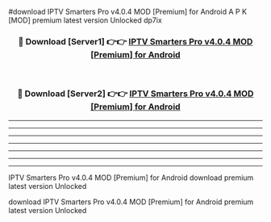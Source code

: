 #download IPTV Smarters Pro v4.0.4 MOD [Premium] for Android A P K [MOD] premium latest version Unlocked dp7ix 



<div align="center">
<h3>🔴 Download [Server1] 👉👉 <a href="https://apkdownload3.web.app/">IPTV Smarters Pro v4.0.4 MOD [Premium] for Android</a></h3><br>

<h3>🔴 Download [Server2] 👉👉 <a href="https://apkdownload3.web.app/">IPTV Smarters Pro v4.0.4 MOD [Premium] for Android</a></h3>
</div>





----------------------------------------------------------

----------------------------------------------------------

----------------------------------------------------------

----------------------------------------------------------

----------------------------------------------------------

----------------------------------------------------------

----------------------------------------------------------

IPTV Smarters Pro v4.0.4 MOD [Premium] for Android download premium latest version Unlocked

download IPTV Smarters Pro v4.0.4 MOD [Premium] for Android premium latest version Unlocked
